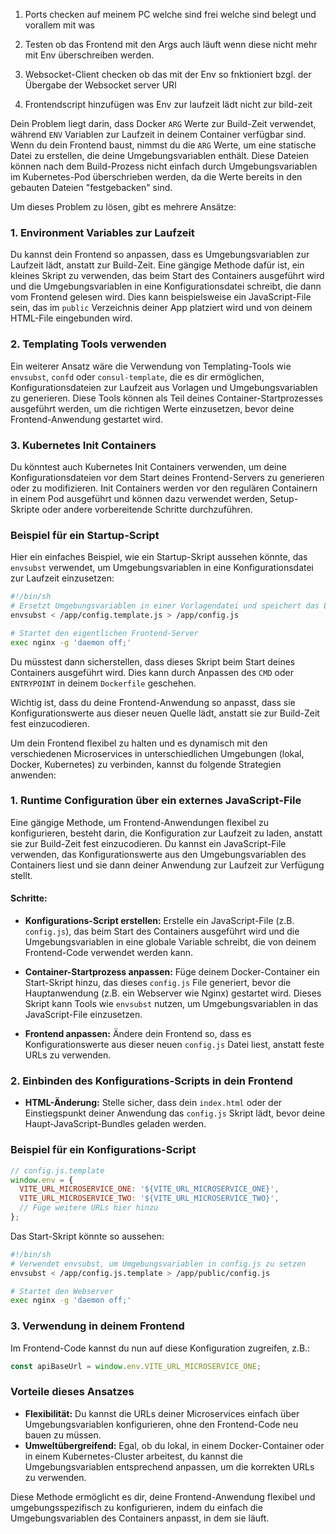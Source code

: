 1. Ports checken auf meinem PC welche sind frei welche sind belegt und vorallem mit was
2. Testen ob das Frontend  mit den Args auch läuft wenn diese nicht mehr mit Env überschreiben werden.
3. Websocket-Client checken ob das mit der Env so fnktioniert bzgl. der Übergabe der Websocket server URl

4. Frontendscript hinzufügen was Env zur laufzeit lädt nicht zur bild-zeit

Dein Problem liegt darin, dass Docker `ARG` Werte zur Build-Zeit verwendet, während `ENV` Variablen zur Laufzeit in deinem Container verfügbar sind. Wenn du dein Frontend baust, nimmst du die `ARG` Werte, um eine statische Datei zu erstellen, die deine Umgebungsvariablen enthält. Diese Dateien können nach dem Build-Prozess nicht einfach durch Umgebungsvariablen im Kubernetes-Pod überschrieben werden, da die Werte bereits in den gebauten Dateien "festgebacken" sind.

Um dieses Problem zu lösen, gibt es mehrere Ansätze:

### 1. Environment Variables zur Laufzeit
Du kannst dein Frontend so anpassen, dass es Umgebungsvariablen zur Laufzeit lädt, anstatt zur Build-Zeit. Eine gängige Methode dafür ist, ein kleines Skript zu verwenden, das beim Start des Containers ausgeführt wird und die Umgebungsvariablen in eine Konfigurationsdatei schreibt, die dann vom Frontend gelesen wird. Dies kann beispielsweise ein JavaScript-File sein, das im `public` Verzeichnis deiner App platziert wird und von deinem HTML-File eingebunden wird.

### 2. Templating Tools verwenden
Ein weiterer Ansatz wäre die Verwendung von Templating-Tools wie `envsubst`, `confd` oder `consul-template`, die es dir ermöglichen, Konfigurationsdateien zur Laufzeit aus Vorlagen und Umgebungsvariablen zu generieren. Diese Tools können als Teil deines Container-Startprozesses ausgeführt werden, um die richtigen Werte einzusetzen, bevor deine Frontend-Anwendung gestartet wird.

### 3. Kubernetes Init Containers
Du könntest auch Kubernetes Init Containers verwenden, um deine Konfigurationsdateien vor dem Start deines Frontend-Servers zu generieren oder zu modifizieren. Init Containers werden vor den regulären Containern in einem Pod ausgeführt und können dazu verwendet werden, Setup-Skripte oder andere vorbereitende Schritte durchzuführen.

### Beispiel für ein Startup-Script
Hier ein einfaches Beispiel, wie ein Startup-Skript aussehen könnte, das `envsubst` verwendet, um Umgebungsvariablen in eine Konfigurationsdatei zur Laufzeit einzusetzen:

```bash
#!/bin/sh
# Ersetzt Umgebungsvariablen in einer Vorlagendatei und speichert das Ergebnis
envsubst < /app/config.template.js > /app/config.js

# Startet den eigentlichen Frontend-Server
exec nginx -g 'daemon off;'
```

Du müsstest dann sicherstellen, dass dieses Skript beim Start deines Containers ausgeführt wird. Dies kann durch Anpassen des `CMD` oder `ENTRYPOINT` in deinem `Dockerfile` geschehen.

Wichtig ist, dass du deine Frontend-Anwendung so anpasst, dass sie Konfigurationswerte aus dieser neuen Quelle lädt, anstatt sie zur Build-Zeit fest einzucodieren.

Um dein Frontend flexibel zu halten und es dynamisch mit den verschiedenen Microservices in unterschiedlichen Umgebungen (lokal, Docker, Kubernetes) zu verbinden, kannst du folgende Strategien anwenden:

### 1. Runtime Configuration über ein externes JavaScript-File
Eine gängige Methode, um Frontend-Anwendungen flexibel zu konfigurieren, besteht darin, die Konfiguration zur Laufzeit zu laden, anstatt sie zur Build-Zeit fest einzucodieren. Du kannst ein JavaScript-File verwenden, das Konfigurationswerte aus den Umgebungsvariablen des Containers liest und sie dann deiner Anwendung zur Laufzeit zur Verfügung stellt.

#### Schritte:

- **Konfigurations-Script erstellen:** Erstelle ein JavaScript-File (z.B. `config.js`), das beim Start des Containers ausgeführt wird und die Umgebungsvariablen in eine globale Variable schreibt, die von deinem Frontend-Code verwendet werden kann.

- **Container-Startprozess anpassen:** Füge deinem Docker-Container ein Start-Skript hinzu, das dieses `config.js` File generiert, bevor die Hauptanwendung (z.B. ein Webserver wie Nginx) gestartet wird. Dieses Skript kann Tools wie `envsubst` nutzen, um Umgebungsvariablen in das JavaScript-File einzusetzen.

- **Frontend anpassen:** Ändere dein Frontend so, dass es Konfigurationswerte aus dieser neuen `config.js` Datei liest, anstatt feste URLs zu verwenden.

### 2. Einbinden des Konfigurations-Scripts in dein Frontend

- **HTML-Änderung:** Stelle sicher, dass dein `index.html` oder der Einstiegspunkt deiner Anwendung das `config.js` Skript lädt, bevor deine Haupt-JavaScript-Bundles geladen werden.

### Beispiel für ein Konfigurations-Script

```javascript
// config.js.template
window.env = {
  VITE_URL_MICROSERVICE_ONE: '${VITE_URL_MICROSERVICE_ONE}',
  VITE_URL_MICROSERVICE_TWO: '${VITE_URL_MICROSERVICE_TWO}',
  // Füge weitere URLs hier hinzu
};
```

Das Start-Skript könnte so aussehen:

```bash
#!/bin/sh
# Verwendet envsubst, um Umgebungsvariablen in config.js zu setzen
envsubst < /app/config.js.template > /app/public/config.js

# Startet den Webserver
exec nginx -g 'daemon off;'
```

### 3. Verwendung in deinem Frontend

Im Frontend-Code kannst du nun auf diese Konfiguration zugreifen, z.B.:

```javascript
const apiBaseUrl = window.env.VITE_URL_MICROSERVICE_ONE;
```

### Vorteile dieses Ansatzes

- **Flexibilität:** Du kannst die URLs deiner Microservices einfach über Umgebungsvariablen konfigurieren, ohne den Frontend-Code neu bauen zu müssen.
- **Umweltübergreifend:** Egal, ob du lokal, in einem Docker-Container oder in einem Kubernetes-Cluster arbeitest, du kannst die Umgebungsvariablen entsprechend anpassen, um die korrekten URLs zu verwenden.

Diese Methode ermöglicht es dir, deine Frontend-Anwendung flexibel und umgebungsspezifisch zu konfigurieren, indem du einfach die Umgebungsvariablen des Containers anpasst, in dem sie läuft.